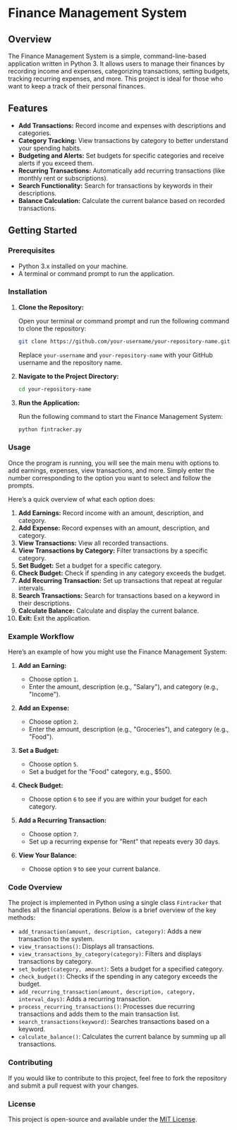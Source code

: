 # Finance Management System

## Overview

The Finance Management System is a simple, command-line-based application written in Python 3. It allows users to manage their finances by recording income and expenses, categorizing transactions, setting budgets, tracking recurring expenses, and more. This project is ideal for those who want to keep a track of their personal finances.

## Features

- **Add Transactions:** Record income and expenses with descriptions and categories.
- **Category Tracking:** View transactions by category to better understand your spending habits.
- **Budgeting and Alerts:** Set budgets for specific categories and receive alerts if you exceed them.
- **Recurring Transactions:** Automatically add recurring transactions (like monthly rent or subscriptions).
- **Search Functionality:** Search for transactions by keywords in their descriptions.
- **Balance Calculation:** Calculate the current balance based on recorded transactions.

## Getting Started

### Prerequisites

- Python 3.x installed on your machine.
- A terminal or command prompt to run the application.

### Installation

1. **Clone the Repository:**

   Open your terminal or command prompt and run the following command to clone the repository:

   ```bash
   git clone https://github.com/your-username/your-repository-name.git
   ```

   Replace `your-username` and `your-repository-name` with your GitHub username and the repository name.

2. **Navigate to the Project Directory:**

   ```bash
   cd your-repository-name
   ```

3. **Run the Application:**

   Run the following command to start the Finance Management System:

   ```bash
   python fintracker.py
   ```

### Usage

Once the program is running, you will see the main menu with options to add earnings, expenses, view transactions, and more. Simply enter the number corresponding to the option you want to select and follow the prompts.

Here’s a quick overview of what each option does:

1. **Add Earnings:** Record income with an amount, description, and category.
2. **Add Expense:** Record expenses with an amount, description, and category.
3. **View Transactions:** View all recorded transactions.
4. **View Transactions by Category:** Filter transactions by a specific category.
5. **Set Budget:** Set a budget for a specific category.
6. **Check Budget:** Check if spending in any category exceeds the budget.
7. **Add Recurring Transaction:** Set up transactions that repeat at regular intervals.
8. **Search Transactions:** Search for transactions based on a keyword in their descriptions.
9. **Calculate Balance:** Calculate and display the current balance.
10. **Exit:** Exit the application.

### Example Workflow

Here’s an example of how you might use the Finance Management System:

1. **Add an Earning:**
   - Choose option `1`.
   - Enter the amount, description (e.g., "Salary"), and category (e.g., "Income").

2. **Add an Expense:**
   - Choose option `2`.
   - Enter the amount, description (e.g., "Groceries"), and category (e.g., "Food").

3. **Set a Budget:**
   - Choose option `5`.
   - Set a budget for the "Food" category, e.g., $500.

4. **Check Budget:**
   - Choose option `6` to see if you are within your budget for each category.

5. **Add a Recurring Transaction:**
   - Choose option `7`.
   - Set up a recurring expense for "Rent" that repeats every 30 days.

6. **View Your Balance:**
   - Choose option `9` to see your current balance.

### Code Overview

The project is implemented in Python using a single class `Fintracker` that handles all the financial operations. Below is a brief overview of the key methods:

- `add_transaction(amount, description, category)`: Adds a new transaction to the system.
- `view_transactions()`: Displays all transactions.
- `view_transactions_by_category(category)`: Filters and displays transactions by category.
- `set_budget(category, amount)`: Sets a budget for a specified category.
- `check_budget()`: Checks if the spending in any category exceeds the budget.
- `add_recurring_transaction(amount, description, category, interval_days)`: Adds a recurring transaction.
- `process_recurring_transactions()`: Processes due recurring transactions and adds them to the main transaction list.
- `search_transactions(keyword)`: Searches transactions based on a keyword.
- `calculate_balance()`: Calculates the current balance by summing up all transactions.

### Contributing

If you would like to contribute to this project, feel free to fork the repository and submit a pull request with your changes.

### License

This project is open-source and available under the [MIT License](LICENSE).
